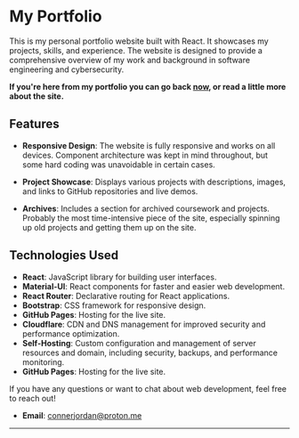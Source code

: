 
# My Portfolio

  

This is my personal portfolio website built with React. It showcases my projects, skills, and experience. The website is designed to provide a comprehensive overview of my work and background in software engineering and cybersecurity.

  

**If you're here from my portfolio you can go back [now](https://connerjordan.com), or read a little more about the site.** 

  

## Features

  

-  **Responsive Design**: The website is fully responsive and works on all devices. Component architecture was kept in mind throughout, but some hard coding was unavoidable in certain cases.

-  **Project Showcase**: Displays various projects with descriptions, images, and links to GitHub repositories and live demos. 



-  **Archives**: Includes a section for archived coursework and projects. Probably the most time-intensive piece of the site, especially spinning up old projects and getting them up on the site.


  

## Technologies Used

- **React**: JavaScript library for building user interfaces.
- **Material-UI**: React components for faster and easier web development.
- **React Router**: Declarative routing for React applications.
- **Bootstrap**: CSS framework for responsive design.
- **GitHub Pages**: Hosting for the live site.
- **Cloudflare**: CDN and DNS management for improved security and performance optimization.
- **Self-Hosting**: Custom configuration and management of server resources and domain, including security, backups, and performance monitoring.
- **GitHub Pages**: Hosting for the live site.


 

If you have any questions or want to chat about web development, feel free to reach out!

- **Email**: [connerjordan@proton.me](mailto:conner.jordan@example.com)
 
---

